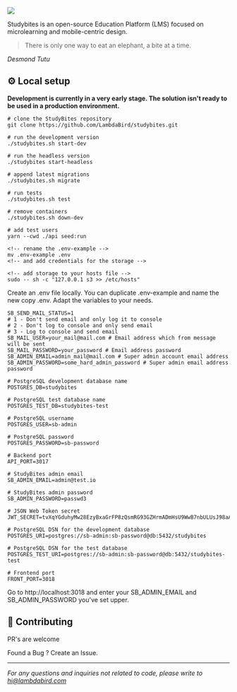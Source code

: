 ![](https://studybites.app/static/logo-3f147537b7f8ab547795ac93e5b10b24.png)

Studybites is an open-source Education Platform (LMS) focused on microlearning and mobile-centric design.

> There is only one way to eat an elephant, a bite at a time.

*Desmond Tutu*

## ⚙️ Local setup

**Development is currently in a very early stage. The solution isn't ready to be used in a production environment.**


```
# clone the StudyBites repository
git clone https://github.com/LambdaBird/studybites.git

# run the development version
./studybites.sh start-dev

# run the headless version
./studybites start-headless

# append latest migrations
./studybites.sh migrate

# run tests
./studybites.sh test

# remove containers
./studybites.sh down-dev

# add test users
yarn --cwd ./api seed:run

<!-- rename the .env-example -->
mv .env-example .env
<!-- and add credentials for the storage -->

<!-- add storage to your hosts file -->
sudo -- sh -c "127.0.0.1 s3 >> /etc/hosts"
```

Create an .env file locally. You can duplicate .env-example and name the new copy .env. Adapt the variables to your needs.

```
SB_SEND_MAIL_STATUS=1 
# 1 - Don't send email and only log it to console
# 2 - Don't log to console and only send email
# 3 - Log to console and send email 
SB_MAIL_USER=your_mail@mail.com # Email address which from message will be sent
SB_MAIL_PASSWORD=your_password # Email address password
SB_ADMIN_EMAIL=admin_mail@mail.com # Super admin account email address 
SB_ADMIN_PASSWORD=some_hard_admin_password # Super admin email address password

# PostgreSQL development database name
POSTGRES_DB=studybites 

# PostgreSQL test database name
POSTGRES_TEST_DB=studybites-test

# PostgreSQL username
POSTGRES_USER=sb-admin

# PostgreSQL password
POSTGRES_PASSWORD=sb-password

# Backend port
API_PORT=3017

# StudyBites admin email
SB_ADMIN_EMAIL=admin@test.io

# StudyBites admin password
SB_ADMIN_PASSWORD=passwd3

# JSON Web Token secret
JWT_SECRET=tvXqYGduhyMw28EzyBxaGrFP8zQsmRG93GZHrmADmHsU9WwB7nbULUsJ98aAqWzM 

# PostgreSQL DSN for the development database
POSTGRES_URI=postgres://sb-admin:sb-password@db:5432/studybites

# PostgreSQL DSN for the test database
POSTGRES_TEST_URI=postgres://sb-admin:sb-password@db:5432/studybites-test 

# Frontend port
FRONT_PORT=3018 
```

Go to http://localhost:3018 and enter your SB_ADMIN_EMAIL and SB_ADMIN_PASSWORD you've set upper.

## 🤝 Contributing
PR's are welcome

Found a Bug ? Create an Issue.

---

*For any questions and inquiries not related to code, please write to hi@lambdabird.com*

